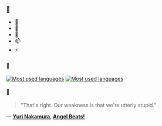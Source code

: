 ### 👋

- 🔭
- 🌱
- 💬
- 📫
- ⚡

#### 🧏

[![Most used languages](https://github-readme-stats-aynah.vercel.app/api/top-langs/?username=aynh&theme=solarized-dark&langs_count=6&layout=compact&hide_title=true)](https://github.com/anuraghazra/github-readme-stats#gh-dark-mode-only)
[![Most used languages](https://github-readme-stats-aynah.vercel.app/api/top-langs/?username=aynh&theme=solarized-light&langs_count=6&layout=compact&hide_title=true)](https://github.com/anuraghazra/github-readme-stats#gh-light-mode-only)

#### 💬

> "That's right. Our weakness is that we're utterly stupid."

&mdash; [**Yuri Nakamura**](https://myanimelist.net/character.php?q=Yuri%20Nakamura&cat=character), [**Angel Beats!**](https://myanimelist.net/search/all?q=Angel%20Beats!&cat=all)
